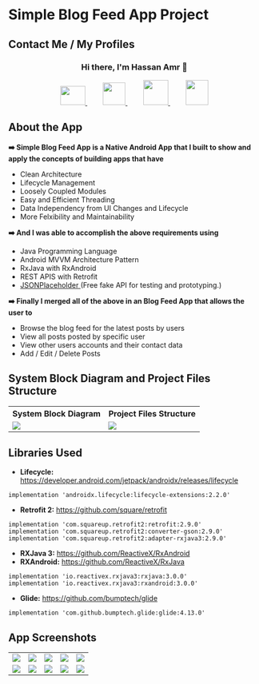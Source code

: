 # Simple Blog Feed App Project


## Contact Me / My Profiles
### <p align="center">Hi there, I'm Hassan Amr 👋</p>
<p align="center">
  <a href="mailto:hassan.amr.soliman@gmail.com" target="_blank">
    <img src="https://github.com/hassan-amr/Simple-Blog-Feed/blob/master/images/gmail.png" width=50" height="38">
  </a>
  &nbsp;&nbsp;&nbsp;&nbsp;&nbsp;&nbsp;&nbsp;
  <a href="https://linkedin.com/in/hassan-amr-684a851ba" target="_blank">
    <img src="https://github.com/hassan-amr/Simple-Blog-Feed/blob/master/images/linkedin.png" width=45" height="45">
  </a>
  &nbsp;&nbsp;&nbsp;&nbsp;&nbsp;&nbsp;&nbsp;
  <a href="https://github.com/hassan-amr" target="_blank">
    <img src="https://github.com/hassan-amr/Simple-Blog-Feed/blob/master/images/github.png" width=50" height="50">
  </a>
  &nbsp;&nbsp;&nbsp;&nbsp;&nbsp;&nbsp;&nbsp;
  <a href="https://www.hackerrank.com/HassanAmrSoliman" target="_blank">
    <img src="https://github.com/hassan-amr/Simple-Blog-Feed/blob/master/images/HackerRank_logo.png" width=45" height="50">
  </a>
</p>


## About the App
<b>➡️ Simple Blog Feed App is a Native Android App that I built to show and apply the concepts of building apps that have</b>
- Clean Architecture
- Lifecycle Management
- Loosely Coupled Modules
- Easy and Efficient Threading
- Data Independency from UI Changes and Lifecycle
- More Felxibility and Maintainability

<b>➡️ And I was able to accomplish the above requirements using</b>
- Java Programming Language
- Android MVVM Architecture Pattern
- RxJava with RxAndroid
- REST APIS with Retrofit
- <a href="https://jsonplaceholder.typicode.com/" target="_blank">JSONPlaceholder </a> (Free fake API for testing and prototyping.)

<b>➡️ Finally I merged all of the above in an Blog Feed App that allows the user to</b>
- Browse the blog feed for the latest posts by users
- View all posts posted by specific user
- View other users accounts and their contact data
- Add / Edit / Delete Posts


## System Block Diagram and Project Files Structure
<table>
  <tr>
    <th><b>System Block Diagram</b></th>
    <th><b>Project Files Structure</b></th>
  </tr>
  <tr>
    <td><img src="https://github.com/hassan-amr/Simple-Blog-Feed/blob/master/images/Block%20Diagram.png"></td>
    <td><img src="https://github.com/hassan-amr/Simple-Blog-Feed/blob/master/images/Files%20Structure.png"></td>
  </tr>
</table>


## Libraries Used

- **Lifecycle:** https://developer.android.com/jetpack/androidx/releases/lifecycle
```
implementation 'androidx.lifecycle:lifecycle-extensions:2.2.0'
```

- **Retrofit 2:** https://github.com/square/retrofit
```
implementation 'com.squareup.retrofit2:retrofit:2.9.0'
implementation 'com.squareup.retrofit2:converter-gson:2.9.0'
implementation 'com.squareup.retrofit2:adapter-rxjava3:2.9.0'
```

- **RXJava 3:** https://github.com/ReactiveX/RxAndroid
- **RXAndroid:** https://github.com/ReactiveX/RxJava
```
implementation 'io.reactivex.rxjava3:rxjava:3.0.0'
implementation 'io.reactivex.rxjava3:rxandroid:3.0.0'
```

- **Glide:** https://github.com/bumptech/glide
```
implementation 'com.github.bumptech.glide:glide:4.13.0'
```


## App Screenshots
<table>
  <tr>
    <td><img src="https://github.com/hassan-amr/Simple-Blog-Feed/blob/master/images/sbf_screenshot_1.png"></td>
    <td><img src="https://github.com/hassan-amr/Simple-Blog-Feed/blob/master/images/sbf_screenshot_2.png"></td>
    <td><img src="https://github.com/hassan-amr/Simple-Blog-Feed/blob/master/images/sbf_screenshot_3.png"></td>
    <td><img src="https://github.com/hassan-amr/Simple-Blog-Feed/blob/master/images/sbf_screenshot_4.png"></td>
    <td><img src="https://github.com/hassan-amr/Simple-Blog-Feed/blob/master/images/sbf_screenshot_5.png"></td>
  </tr>
  <tr>
    <td><img src="https://github.com/hassan-amr/Simple-Blog-Feed/blob/master/images/sbf_screenshot_6.png"></td>
    <td><img src="https://github.com/hassan-amr/Simple-Blog-Feed/blob/master/images/sbf_screenshot_7.png"></td>
    <td><img src="https://github.com/hassan-amr/Simple-Blog-Feed/blob/master/images/sbf_screenshot_8.png"></td>
    <td><img src="https://github.com/hassan-amr/Simple-Blog-Feed/blob/master/images/sbf_screenshot_9.png"></td>
    <td><img src="https://github.com/hassan-amr/Simple-Blog-Feed/blob/master/images/sbf_screenshot_10.png"></td>
  </tr>
</table>
